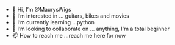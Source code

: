 - 👋 Hi, I’m @MaurysWigs
- 👀 I’m interested in ... guitars, bikes and movies
- 🌱 I’m currently learning ...python
- 💞️ I’m looking to collaborate on ... anything, I'm a total beginner
- 📫 How to reach me ...reach me here for now

<!---
IzzyTiago/IzzyTiago is a ✨ special ✨ repository because its `README.md` (this file) appears on your GitHub profile.
You can click the Preview link to take a look at your changes.
--->
